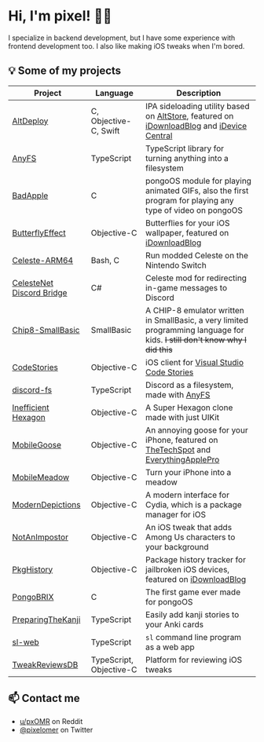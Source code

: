 # Hi, I'm pixel! 👋🏻

I specialize in backend development, but I have some experience with frontend development too. I also like making iOS tweaks when I'm bored.

## 💡 Some of my projects

| Project | Language | Description |
|---|---|---|
| [AltDeploy](https://github.com/pixelomer/AltDeploy) | C, Objective-C, Swift | IPA sideloading utility based on [AltStore](https://github.com/pixelomer/AltStore), featured on [iDownloadBlog](https://www.idownloadblog.com/2020/01/06/altdeploy-alternative-cydia-impactor/) and [iDevice Central](https://youtu.be/2JFL4f_I_Gw) |
| [AnyFS](https://github.com/pixelomer/AnyFS) | TypeScript | TypeScript library for turning anything into a filesystem |
| [BadApple](https://github.com/pixelomer/BadApple) | C | pongoOS module for playing animated GIFs, also the first program for playing any type of video on pongoOS |
| [ButterflyEffect](https://github.com/pixelomer/ButterflyEffect) | Objective-C | Butterflies for your iOS wallpaper, featured on [iDownloadBlog](https://www.idownloadblog.com/2021/01/06/butterflyeffect/) |
| [Celeste-ARM64](https://github.com/pixelomer/Celeste-ARM64) | Bash, C | Run modded Celeste on the Nintendo Switch |
| [CelesteNet Discord Bridge](https://github.com/pixelomer/CelesteNet-Discord-Bridge) | C# | Celeste mod for redirecting in-game messages to Discord |
| [Chip8-SmallBasic](https://github.com/pixelomer/Chip8-SmallBasic) | SmallBasic | A CHIP-8 emulator written in SmallBasic, a very limited programming language for kids. ~~I still don't know why I did this~~ |
| [CodeStories](https://github.com/pixelomer/CodeStories) | Objective-C | iOS client for [Visual Studio Code Stories](https://marketplace.visualstudio.com/items?itemName=bar9.stories) |
| [discord-fs](https://github.com/pixelomer/discord-fs) | TypeScript | Discord as a filesystem, made with [AnyFS](https://github.com/pixelomer/AnyFS) |
| [Inefficient Hexagon](https://github.com/pixelomer/InefficientHexagon) | Objective-C | A Super Hexagon clone made with just UIKit |
| [MobileGoose](https://github.com/pixelomer/MobileGoose) | Objective-C | An annoying goose for your iPhone, featured on [TheTechSpot](https://youtu.be/4mJEUCCt0D0) and [EverythingApplePro](https://youtu.be/G7-jiu-S3yw?t=317) |
| [MobileMeadow](https://github.com/pixelomer/MobileMeadow) | Objective-C | Turn your iPhone into a meadow |
| [ModernDepictions](https://github.com/pixelomer/ModernDepictions) | Objective-C | A modern interface for Cydia, which is a package manager for iOS |
| [NotAnImpostor](https://github.com/pixelomer/NotAnImpostor) | Objective-C | An iOS tweak that adds Among Us characters to your background |
| [PkgHistory](https://github.com/pixelomer/PkgHistory) | Objective-C | Package history tracker for jailbroken iOS devices, featured on [iDownloadBlog](https://www.idownloadblog.com/2020/08/04/pkghistory/) |
| [PongoBRIX](https://github.com/pixelomer/PongoBRIX) | C | The first game ever made for pongoOS |
| [PreparingTheKanji](https://github.com/pixelomer/PreparingTheKanji) | TypeScript | Easily add kanji stories to your Anki cards |
| [sl-web](https://github.com/pixelomer/sl-web) | TypeScript | `sl` command line program as a web app |
| [TweakReviewsDB](https://tweakreviews.pixelomer.com) | TypeScript, Objective-C | Platform for reviewing iOS tweaks |

## 📫 Contact me

- [u/pxOMR](https://reddit.com/u/pxOMR) on Reddit
- [@pixelomer](https://twitter.com/pixelomer) on Twitter